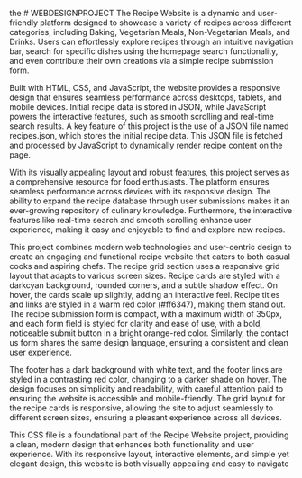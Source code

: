 the # WEBDESIGNPROJECT
The Recipe Website is a dynamic and user-friendly platform designed to showcase a variety of recipes across different categories, including Baking, Vegetarian Meals, Non-Vegetarian Meals, and Drinks. Users can effortlessly explore recipes through an intuitive navigation bar, search for specific dishes using the homepage search functionality, and even contribute their own creations via a simple recipe submission form.

Built with HTML, CSS, and JavaScript, the website provides a responsive design that ensures seamless performance across desktops, tablets, and mobile devices. Initial recipe data is stored in JSON, while JavaScript powers the interactive features, such as smooth scrolling and real-time search results. A key feature of this project is the use of a JSON file named recipes.json, which stores the initial recipe data. This JSON file is fetched and processed by JavaScript to dynamically render recipe content on the page.

With its visually appealing layout and robust features, this project serves as a comprehensive resource for food enthusiasts. The platform ensures seamless performance across devices with its responsive design. The ability to expand the recipe database through user submissions makes it an ever-growing repository of culinary knowledge. Furthermore, the interactive features like real-time search and smooth scrolling enhance user experience, making it easy and enjoyable to find and explore new recipes.

This project combines modern web technologies and user-centric design to create an engaging and functional recipe website that caters to both casual cooks and aspiring chefs.
The recipe grid section uses a responsive grid layout that adapts to various screen sizes. Recipe cards are styled with a darkcyan background, rounded corners, and a subtle shadow effect. On hover, the cards scale up slightly, adding an interactive feel. Recipe titles and links are styled in a warm red color (#ff6347), making them stand out. The recipe submission form is compact, with a maximum width of 350px, and each form field is styled for clarity and ease of use, with a bold, noticeable submit button in a bright orange-red color. Similarly, the contact us form shares the same design language, ensuring a consistent and clean user experience.

The footer has a dark background with white text, and the footer links are styled in a contrasting red color, changing to a darker shade on hover. The design focuses on simplicity and readability, with careful attention paid to ensuring the website is accessible and mobile-friendly. The grid layout for the recipe cards is responsive, allowing the site to adjust seamlessly to different screen sizes, ensuring a pleasant experience across all devices.

This CSS file is a foundational part of the Recipe Website project, providing a clean, modern design that enhances both functionality and user experience. With its responsive layout, interactive elements, and simple yet elegant design, this website is both visually appealing and easy to navigate
